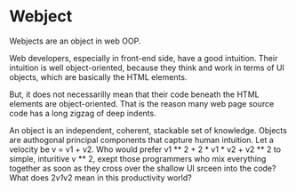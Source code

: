 # Webject
Webjects are an object in web OOP.

Web developers, especially in front-end side, have a good intuition. 
Their intuition is well object-oriented, because they think and work in terms of UI objects, which are basically the HTML elements.

But, it does not necessarilly mean that their code beneath the HTML elements are object-oriented. That is the reason many web page source code has a long zigzag of deep indents.

An object is an independent, coherent, stackable set of knowledge. Objects are authogonal principal components that capture human intuition. Let a velocity be v = v1 + v2. Who would prefer v1 ** 2 + 2 * v1 * v2 + v2 ** 2 to simple, inturitive v ** 2, exept those programmers who mix everything together as soon as they cross over the shallow UI srceen into the code? What does 2*v1*v2 mean in this productivity world?

